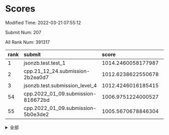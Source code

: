 # Scores

Modified Time: 2022-03-21 07:55:12

Submit Num: 207

All Rank Num: 391317

| rank |               submit               |       score        |       sigma        | pk_num |
| :--- | :--------------------------------- | :----------------- | :----------------- | :----- |
| 1    | jsonzb.test.test_1                 | 1014.2460058177987 | 0.8165353744463271 | 7566   |
| 2    | cpp.21_12_24.submission-2b2ea0d7   | 1012.6238622550678 | 0.769207232490775  | 7567   |
| 3    | jsonzb.test.submission_level_4     | 1012.4246016185415 | 0.7877514229891064 | 7563   |
| 54   | cpp.2022_01_09.submission-816672bd | 1006.9751224000527 | 0.7304546641438648 | 7562   |
| 55   | cpp.2022_01_09.submission-5b0e3de2 | 1005.5670678846304 | 0.7189559082244111 | 7564   |


<details>
<summary>全部</summary>

| rank |                 submit                 |       score        |       sigma        | pk_num |
| :--- | :------------------------------------- | :----------------- | :----------------- | :----- |
| 1    | jsonzb.test.test_1                     | 1014.2460058177987 | 0.8165353744463271 | 7566   |
| 2    | cpp.21_12_24.submission-2b2ea0d7       | 1012.6238622550678 | 0.769207232490775  | 7567   |
| 3    | jsonzb.test.submission_level_4         | 1012.4246016185415 | 0.7877514229891064 | 7563   |
| 4    | gobigger.level_3.submission_level_3_2  | 1011.7825435817821 | 0.7574318197779396 | 7563   |
| 5    | gobigger.level_3.submission_level_3_15 | 1011.6851739536313 | 0.7835597591656046 | 7563   |
| 6    | gobigger.level_3.submission_level_3_0  | 1011.4954025092744 | 0.7650382079184833 | 7562   |
| 7    | gobigger.level_3.submission_level_3_36 | 1011.4685925643633 | 0.7631555020185612 | 7561   |
| 8    | gobigger.level_3.submission_level_3_6  | 1011.4673850167397 | 0.7582845636059403 | 7560   |
| 9    | gobigger.level_3.submission_level_3_26 | 1011.3330107668637 | 0.7705067023044833 | 7564   |
| 10   | gobigger.level_3.submission_level_3_10 | 1010.8671515273861 | 0.7636946894059564 | 7562   |
| 11   | gobigger.level_3.submission_level_3_47 | 1010.8341982973978 | 0.7452877884442268 | 7562   |
| 12   | gobigger.level_3.submission_level_3_3  | 1010.7294243398673 | 0.7788877288566924 | 7561   |
| 13   | gobigger.level_3.submission_level_3_43 | 1010.6873422560998 | 0.7540120509538623 | 7560   |
| 14   | gobigger.level_3.submission_level_3_7  | 1010.5777172459326 | 0.7919538929960906 | 7562   |
| 15   | gobigger.level_3.submission_level_3_5  | 1010.4611347799365 | 0.7522353660479439 | 7565   |
| 16   | gobigger.level_3.submission_level_3_46 | 1010.4299937334697 | 0.7534194618756336 | 7563   |
| 17   | gobigger.level_3.submission_level_3_29 | 1010.3935953202621 | 0.7518852407051986 | 7563   |
| 18   | gobigger.level_3.submission_level_3_11 | 1010.3201070598848 | 0.7746128844036659 | 7562   |
| 19   | gobigger.level_3.submission_level_3_49 | 1010.2702593514    | 0.7718017562984795 | 7561   |
| 20   | gobigger.level_3.submission_level_3_14 | 1010.1894954934579 | 0.7482997259836977 | 7561   |
| 21   | gobigger.level_3.submission_level_3_37 | 1010.1774223068769 | 0.7768825414225125 | 7564   |
| 22   | gobigger.level_3.submission_level_3_44 | 1010.1544422818821 | 0.7701692287109934 | 7557   |
| 23   | gobigger.level_3.submission_level_3_31 | 1010.1485442406529 | 0.7445246108888416 | 7563   |
| 24   | gobigger.level_3.submission_level_3_21 | 1010.065298764612  | 0.7658567496128281 | 7562   |
| 25   | gobigger.level_3.submission_level_3_45 | 1010.019560283876  | 0.7610850131111406 | 7562   |
| 26   | gobigger.level_3.submission_level_3_42 | 1010.0062153376134 | 0.755686826063631  | 7560   |
| 27   | gobigger.level_3.submission_level_3_34 | 1009.9797432696154 | 0.7704236170420481 | 7565   |
| 28   | gobigger.level_3.submission_level_3_4  | 1009.9655934644043 | 0.7738051901402564 | 7560   |
| 29   | gobigger.level_3.submission_level_3_35 | 1009.9547231960532 | 0.7653740709322738 | 7556   |
| 30   | gobigger.level_3.submission_level_3_12 | 1009.9528199636976 | 0.7640049611961776 | 7563   |
| 31   | gobigger.level_3.submission_level_3_33 | 1009.9341070127417 | 0.7588962349915208 | 7562   |
| 32   | gobigger.level_3.submission_level_3_8  | 1009.8835395438899 | 0.7757393495675186 | 7563   |
| 33   | gobigger.level_3.submission_level_3_22 | 1009.8620360363229 | 0.7521858158955815 | 7565   |
| 34   | gobigger.level_3.submission_level_3_19 | 1009.8457200749143 | 0.7465278552035486 | 7561   |
| 35   | gobigger.level_3.submission_level_3_16 | 1009.6836516331442 | 0.7755255773431651 | 7559   |
| 36   | gobigger.level_3.submission_level_3_18 | 1009.6457624511531 | 0.770270727331116  | 7563   |
| 37   | gobigger.level_3.submission_level_3_17 | 1009.6187841308736 | 0.7529664445629546 | 7562   |
| 38   | gobigger.level_3.submission_level_3_27 | 1009.6075665146736 | 0.7370558117900382 | 7562   |
| 39   | gobigger.level_3.submission_level_3_23 | 1009.5807326281621 | 0.7516902965642996 | 7559   |
| 40   | gobigger.level_3.submission_level_3_39 | 1009.4688593294558 | 0.7528871313744031 | 7561   |
| 41   | gobigger.level_3.submission_level_3_1  | 1009.4244673052701 | 0.7405813204315982 | 7562   |
| 42   | gobigger.level_3.submission_level_3_28 | 1009.3900317623588 | 0.7380649745645136 | 7559   |
| 43   | gobigger.level_3.submission_level_3_24 | 1009.2015910933098 | 0.7776977111017987 | 7562   |
| 44   | gobigger.level_3.submission_level_3_38 | 1009.1140896437638 | 0.7546325502301633 | 7562   |
| 45   | gobigger.level_3.submission_level_3_40 | 1009.0913578371311 | 0.7262031557001793 | 7564   |
| 46   | gobigger.level_3.submission_level_3_20 | 1008.9619806161255 | 0.7397212828127236 | 7564   |
| 47   | gobigger.level_3.submission_level_3_9  | 1008.9239565777417 | 0.7465455393394966 | 7564   |
| 48   | gobigger.level_3.submission_level_3_30 | 1008.9138438873538 | 0.7721941175042852 | 7560   |
| 49   | gobigger.level_3.submission_level_3_13 | 1008.8828822679865 | 0.7424643388387588 | 7561   |
| 50   | gobigger.level_3.submission_level_3_41 | 1008.8090360622433 | 0.7477643700173116 | 7556   |
| 51   | gobigger.level_3.submission_level_3_32 | 1008.5666419546703 | 0.7321968694126664 | 7559   |
| 52   | gobigger.level_3.submission_level_3_25 | 1008.493833688655  | 0.746448765171475  | 7566   |
| 53   | gobigger.level_3.submission_level_3_48 | 1008.1234791446371 | 0.7422213974394408 | 7562   |
| 54   | cpp.2022_01_09.submission-816672bd     | 1006.9751224000527 | 0.7304546641438648 | 7562   |
| 55   | cpp.2022_01_09.submission-5b0e3de2     | 1005.5670678846304 | 0.7189559082244111 | 7564   |
| 56   | gobigger.level_1.submission_level_1_45 | 1004.6753193864048 | 0.7225069349573843 | 7564   |
| 57   | gobigger.level_1.submission_level_1_27 | 1004.5605588039269 | 0.6998324764111553 | 7566   |
| 58   | gobigger.level_1.submission_level_1_3  | 1004.39984875871   | 0.720176256285632  | 7563   |
| 59   | gobigger.level_1.submission_level_1_1  | 1004.3138815063506 | 0.730175481305603  | 7568   |
| 60   | gobigger.level_1.submission_level_1_37 | 1004.2688192306299 | 0.738326764950548  | 7561   |
| 61   | gobigger.level_1.submission_level_1_38 | 1004.0329313222709 | 0.7241749994350365 | 7564   |
| 62   | gobigger.level_1.submission_level_1_18 | 1003.9761622995327 | 0.712295494238613  | 7555   |
| 63   | gobigger.level_1.submission_level_1_17 | 1003.9603487976792 | 0.73675608826438   | 7563   |
| 64   | gobigger.level_1.submission_level_1_21 | 1003.9466854659212 | 0.7191265740759809 | 7562   |
| 65   | gobigger.level_1.submission_level_1_8  | 1003.9415937035443 | 0.7195528622348321 | 7561   |
| 66   | gobigger.level_1.submission_level_1_40 | 1003.935885899645  | 0.7334000732791838 | 7562   |
| 67   | gobigger.level_1.submission_level_1_15 | 1003.9242131917564 | 0.7092519302911502 | 7562   |
| 68   | gobigger.level_1.submission_level_1_5  | 1003.8877724335497 | 0.7139180069426978 | 7562   |
| 69   | gobigger.level_1.submission_level_1_26 | 1003.7934803001028 | 0.7161833157685058 | 7560   |
| 70   | gobigger.level_1.submission_level_1_46 | 1003.784306539856  | 0.7192425564553608 | 7557   |
| 71   | gobigger.level_1.submission_level_1_49 | 1003.7763742229689 | 0.710517964446787  | 7561   |
| 72   | gobigger.level_1.submission_level_1_0  | 1003.7164040765139 | 0.7173992644338388 | 7554   |
| 73   | gobigger.level_1.submission_level_1_20 | 1003.6246048041271 | 0.7128633187796294 | 7558   |
| 74   | gobigger.level_1.submission_level_1_24 | 1003.5917512087746 | 0.7163090269384386 | 7565   |
| 75   | gobigger.level_1.submission_level_1_13 | 1003.5765175590196 | 0.7130853172893195 | 7558   |
| 76   | gobigger.level_1.submission_level_1_4  | 1003.511546902716  | 0.7151489924198158 | 7566   |
| 77   | gobigger.level_1.submission_level_1_35 | 1003.479802292293  | 0.7229109146586824 | 7562   |
| 78   | gobigger.level_1.submission_level_1_36 | 1003.4108980326235 | 0.7172254306533227 | 7564   |
| 79   | gobigger.level_1.submission_level_1_41 | 1003.3398876078496 | 0.730880462023365  | 7564   |
| 80   | gobigger.level_1.submission_level_1_43 | 1003.3059944117019 | 0.711927454578856  | 7564   |
| 81   | gobigger.level_1.submission_level_1_2  | 1003.2232240946282 | 0.7054504900350772 | 7564   |
| 82   | gobigger.level_1.submission_level_1_9  | 1003.211110245497  | 0.7298583071501269 | 7567   |
| 83   | gobigger.level_1.submission_level_1_29 | 1003.2045537223843 | 0.7170279614892346 | 7563   |
| 84   | gobigger.level_1.submission_level_1_25 | 1003.1113313778266 | 0.7218943578444946 | 7563   |
| 85   | gobigger.level_1.submission_level_1_34 | 1003.0948115660267 | 0.7109922034274276 | 7562   |
| 86   | gobigger.level_1.submission_level_1_42 | 1003.0093819007278 | 0.7113481748871618 | 7561   |
| 87   | gobigger.level_1.submission_level_1_33 | 1002.9251797003876 | 0.704127469729236  | 7562   |
| 88   | gobigger.level_1.submission_level_1_22 | 1002.900261226972  | 0.7148481556751607 | 7560   |
| 89   | gobigger.level_1.submission_level_1_28 | 1002.876808797979  | 0.7169575946322501 | 7572   |
| 90   | gobigger.level_1.submission_level_1_19 | 1002.8682022005562 | 0.7089437849193422 | 7561   |
| 91   | gobigger.level_1.submission_level_1_47 | 1002.8216038711829 | 0.7113761847875809 | 7561   |
| 92   | gobigger.level_1.submission_level_1_23 | 1002.7912268376678 | 0.7169475644508788 | 7564   |
| 93   | gobigger.level_1.submission_level_1_11 | 1002.7791678082012 | 0.7130715878129369 | 7563   |
| 94   | gobigger.level_1.submission_level_1_44 | 1002.7595203761891 | 0.7115845619871588 | 7562   |
| 95   | gobigger.level_1.submission_level_1_39 | 1002.7371517446851 | 0.7093839893168307 | 7564   |
| 96   | gobigger.level_1.submission_level_1_31 | 1002.6884128453132 | 0.7165636855506106 | 7565   |
| 97   | gobigger.level_1.submission_level_1_32 | 1002.685825569986  | 0.719748399924343  | 7555   |
| 98   | gobigger.level_1.submission_level_1_48 | 1002.6519956047538 | 0.7099846317837516 | 7556   |
| 99   | gobigger.level_1.submission_level_1_14 | 1002.6365142255487 | 0.7283643061438637 | 7570   |
| 100  | gobigger.level_1.submission_level_1_30 | 1002.5945686835576 | 0.715325498328051  | 7562   |
| 101  | gobigger.level_1.submission_level_1_16 | 1002.4448928235182 | 0.717264057436769  | 7558   |
| 102  | gobigger.level_1.submission_level_1_7  | 1002.4314022719806 | 0.709714926110787  | 7562   |
| 103  | gobigger.level_1.submission_level_1_6  | 1002.2209238255033 | 0.7151417371843254 | 7561   |
| 104  | gobigger.level_1.submission_level_1_12 | 1002.0003855751654 | 0.7135573843197958 | 7563   |
| 105  | gobigger.level_1.submission_level_1_10 | 1001.9798710853638 | 0.7165844124700576 | 7566   |
| 106  | gobigger.random.submission_random_34   | 997.3094286682249  | 0.701558996117472  | 7557   |
| 107  | gobigger.random.submission_random_30   | 996.9999919683479  | 0.7038423352301887 | 7561   |
| 108  | gobigger.random.submission_random_7    | 996.7689805617123  | 0.7131024993431097 | 7562   |
| 109  | gobigger.random.submission_random_45   | 996.7381573594078  | 0.709819636435151  | 7554   |
| 110  | gobigger.random.submission_random_22   | 996.6842557366369  | 0.6995563649321026 | 7560   |
| 111  | gobigger.random.submission_random_20   | 996.5931670441817  | 0.702912764318806  | 7557   |
| 112  | gobigger.random.submission_random_11   | 996.5445691264823  | 0.7073892881927003 | 7562   |
| 113  | gobigger.random.submission_random_19   | 996.535646938922   | 0.7102667337914085 | 7564   |
| 114  | gobigger.random.submission_random_12   | 996.5337551529815  | 0.7077702534646984 | 7563   |
| 115  | gobigger.random.submission_random_13   | 996.5162261464312  | 0.703261323495828  | 7556   |
| 116  | gobigger.random.submission_random_28   | 996.5111605871128  | 0.7151568735255861 | 7563   |
| 117  | gobigger.random.submission_random_3    | 996.4789270889326  | 0.705095385734501  | 7555   |
| 118  | gobigger.random.submission_random_48   | 996.4486216861726  | 0.7088465872668126 | 7566   |
| 119  | gobigger.random.submission_random_26   | 996.4446420434277  | 0.7064430192331905 | 7558   |
| 120  | gobigger.random.submission_random_2    | 996.3838724712496  | 0.7106449471898328 | 7562   |
| 121  | gobigger.random.submission_random_36   | 996.2460166741181  | 0.7206410819323863 | 7560   |
| 122  | gobigger.random.submission_random_39   | 996.2035119002954  | 0.7189286464818088 | 7560   |
| 123  | gobigger.random.submission_random_33   | 996.1830596838885  | 0.7128651075111526 | 7559   |
| 124  | gobigger.random.submission_random_1    | 996.1554990382263  | 0.7062958420213078 | 7562   |
| 125  | gobigger.random.submission_random_9    | 996.1382798909275  | 0.7113690227274931 | 7564   |
| 126  | gobigger.random.submission_random_47   | 996.1133936038345  | 0.7133937398140844 | 7560   |
| 127  | gobigger.random.submission_random_41   | 996.096627752667   | 0.7102351335005046 | 7562   |
| 128  | gobigger.random.submission_random_42   | 996.090552969026   | 0.7219603349291991 | 7563   |
| 129  | gobigger.random.submission_random_16   | 996.0752349341565  | 0.7041122956946899 | 7561   |
| 130  | gobigger.random.submission_random_31   | 996.0413810541747  | 0.7014568213147221 | 7561   |
| 131  | gobigger.random.submission_random_18   | 996.0126979763673  | 0.7206603481167072 | 7558   |
| 132  | gobigger.random.submission_random_43   | 995.9484787511161  | 0.7111170791334078 | 7564   |
| 133  | gobigger.random.submission_random_21   | 995.9475052173444  | 0.7225051172967777 | 7559   |
| 134  | gobigger.random.submission_random_38   | 995.9162075562679  | 0.6933857316207197 | 7563   |
| 135  | gobigger.random.submission_random_17   | 995.858035684559   | 0.7087085901212271 | 7566   |
| 136  | gobigger.random.submission_random_0    | 995.8133759173016  | 0.7185247130886935 | 7562   |
| 137  | gobigger.random.submission_random_24   | 995.8027298330416  | 0.715385386199525  | 7560   |
| 138  | gobigger.random.submission_random_44   | 995.7941644375426  | 0.7037454391974949 | 7556   |
| 139  | gobigger.random.submission_random_14   | 995.7669173154212  | 0.7143956120921187 | 7559   |
| 140  | gobigger.random.submission_random_37   | 995.6629720231501  | 0.7100335124696359 | 7561   |
| 141  | gobigger.random.submission_random_46   | 995.5102174148277  | 0.7064999590776322 | 7566   |
| 142  | gobigger.random.submission_random_15   | 995.4736204706833  | 0.7084790556276613 | 7565   |
| 143  | gobigger.random.submission_random_25   | 995.4101925308809  | 0.7141758645377392 | 7560   |
| 144  | gobigger.random.submission_random_5    | 995.4086930666186  | 0.7088588385780207 | 7562   |
| 145  | gobigger.random.submission_random_32   | 995.3927846157609  | 0.709372140473419  | 7559   |
| 146  | gobigger.random.submission_random_27   | 995.3724787769596  | 0.6976665156660505 | 7564   |
| 147  | gobigger.random.submission_random_8    | 995.3566900557762  | 0.7177393829796386 | 7559   |
| 148  | gobigger.random.submission_random_49   | 995.307265768549   | 0.7066610825343367 | 7563   |
| 149  | gobigger.random.submission_random_23   | 995.3022042268165  | 0.7261690674448773 | 7556   |
| 150  | gobigger.random.submission_random_4    | 995.217731957389   | 0.7151670691752846 | 7561   |
| 151  | gobigger.random.submission_random_6    | 995.123256506461   | 0.7112530027092593 | 7563   |
| 152  | gobigger.random.submission_random_40   | 995.0632027820312  | 0.7196787061031357 | 7567   |
| 153  | gobigger.random.submission_random_35   | 994.9087344132446  | 0.7174324109756287 | 7561   |
| 154  | gobigger.random.submission_random_10   | 994.3911645892724  | 0.7195912260320912 | 7564   |
| 155  | gobigger.random.submission_random_29   | 994.0115821322963  | 0.7581459941072242 | 7557   |
| 156  | gobigger.level_2.submission_level_2_37 | 993.8100997715885  | 0.7421396377770904 | 7566   |
| 157  | gobigger.level_2.submission_level_2_5  | 993.6361526942205  | 0.7187713918065279 | 7558   |
| 158  | gobigger.level_2.submission_level_2_44 | 993.5348612445523  | 0.7446489065385637 | 7567   |
| 159  | gobigger.level_2.submission_level_2_0  | 993.3767957220409  | 0.7302118280920185 | 7558   |
| 160  | gobigger.level_2.submission_level_2_32 | 993.1580078461584  | 0.7201457140147348 | 7564   |
| 161  | gobigger.level_2.submission_level_2_10 | 993.0883114602966  | 0.7315893799534451 | 7559   |
| 162  | gobigger.level_2.submission_level_2_38 | 993.0648672835083  | 0.7370290695137768 | 7563   |
| 163  | gobigger.level_2.submission_level_2_30 | 992.9261193713428  | 0.7211186115947537 | 7559   |
| 164  | gobigger.level_2.submission_level_2_18 | 992.8979180722508  | 0.7337139705035398 | 7566   |
| 165  | gobigger.level_2.submission_level_2_42 | 992.8869650210938  | 0.7373304509634675 | 7567   |
| 166  | gobigger.level_2.submission_level_2_13 | 992.8424016302754  | 0.7255078907800441 | 7563   |
| 167  | gobigger.level_2.submission_level_2_49 | 992.793561853823   | 0.7400970678657101 | 7561   |
| 168  | gobigger.level_2.submission_level_2_1  | 992.5978307725603  | 0.7321273430485206 | 7565   |
| 169  | gobigger.level_2.submission_level_2_27 | 992.5664760149753  | 0.7457307913151144 | 7558   |
| 170  | gobigger.level_2.submission_level_2_3  | 992.5338662485635  | 0.7475293570037971 | 7563   |
| 171  | gobigger.level_2.submission_level_2_34 | 992.4579081291905  | 0.7395549373306641 | 7564   |
| 172  | gobigger.level_2.submission_level_2_29 | 992.4278574116065  | 0.7365549896576393 | 7559   |
| 173  | gobigger.level_2.submission_level_2_8  | 992.3532244173911  | 0.7422879432492896 | 7562   |
| 174  | gobigger.level_2.submission_level_2_33 | 992.3519486492983  | 0.7338521278562633 | 7558   |
| 175  | gobigger.level_2.submission_level_2_20 | 992.3193738451677  | 0.7453986498362213 | 7561   |
| 176  | gobigger.level_2.submission_level_2_23 | 992.2821005981327  | 0.753378182994228  | 7557   |
| 177  | gobigger.level_2.submission_level_2_22 | 992.2014119166984  | 0.7490894496757587 | 7567   |
| 178  | gobigger.level_2.submission_level_2_14 | 992.1981876532033  | 0.748129154308311  | 7564   |
| 179  | gobigger.level_2.submission_level_2_26 | 992.1940167240581  | 0.7274022085337755 | 7561   |
| 180  | gobigger.level_2.submission_level_2_7  | 992.154538812936   | 0.7348844245744303 | 7563   |
| 181  | gobigger.level_2.submission_level_2_28 | 992.0127533938456  | 0.7372835794965973 | 7563   |
| 182  | gobigger.level_2.submission_level_2_6  | 991.9642210173635  | 0.7424099542157047 | 7563   |
| 183  | gobigger.level_2.submission_level_2_40 | 991.9368721798412  | 0.7444357221917322 | 7564   |
| 184  | gobigger.level_2.submission_level_2_2  | 991.934387893781   | 0.7736647028944245 | 7567   |
| 185  | gobigger.level_2.submission_level_2_24 | 991.9054807775842  | 0.7482993867483583 | 7561   |
| 186  | gobigger.level_2.submission_level_2_21 | 991.8990287549168  | 0.7549885344704161 | 7559   |
| 187  | gobigger.level_2.submission_level_2_11 | 991.8720363484249  | 0.7711725329841164 | 7561   |
| 188  | gobigger.level_2.submission_level_2_45 | 991.8230104970222  | 0.7334893833963319 | 7565   |
| 189  | gobigger.level_2.submission_level_2_16 | 991.7894463266582  | 0.735820961784047  | 7563   |
| 190  | gobigger.level_2.submission_level_2_35 | 991.7191157122536  | 0.7455271827561475 | 7559   |
| 191  | gobigger.level_2.submission_level_2_46 | 991.6925260009376  | 0.7606004154305988 | 7559   |
| 192  | gobigger.level_2.submission_level_2_39 | 991.6831066376232  | 0.7531977175071187 | 7561   |
| 193  | gobigger.level_2.submission_level_2_4  | 991.5724817279673  | 0.7579140120314293 | 7561   |
| 194  | gobigger.level_2.submission_level_2_36 | 991.4737624624794  | 0.747080020833979  | 7559   |
| 195  | gobigger.level_2.submission_level_2_19 | 991.4528313697414  | 0.7629803672958292 | 7565   |
| 196  | gobigger.level_2.submission_level_2_15 | 991.4097943906071  | 0.7499496210645543 | 7555   |
| 197  | gobigger.level_2.submission_level_2_25 | 991.3731864214642  | 0.7618391788385609 | 7558   |
| 198  | gobigger.level_2.submission_level_2_43 | 991.3030326849508  | 0.7553966213284132 | 7564   |
| 199  | gobigger.level_2.submission_level_2_17 | 991.2799709772074  | 0.7757248111464039 | 7561   |
| 200  | gobigger.level_2.submission_level_2_47 | 991.2314448854063  | 0.7611247347707135 | 7558   |
| 201  | gobigger.level_2.submission_level_2_41 | 991.1533010698286  | 0.7496026977875749 | 7561   |
| 202  | gobigger.level_2.submission_level_2_48 | 990.8298764608188  | 0.7528310224211905 | 7564   |
| 203  | gobigger.level_2.submission_level_2_9  | 990.7498890331667  | 0.7774161820201728 | 7564   |
| 204  | gobigger.level_2.submission_level_2_31 | 990.632913160419   | 0.7741654892702345 | 7558   |
| 205  | gobigger.level_2.submission_level_2_12 | 990.5024952862301  | 0.7568007714162308 | 7559   |
| 206  | gobigger.none.submission_none_0        | 975.2791720730647  | 1.4498719421259227 | 7558   |
| 207  | gobigger.none.submission_none_1        | 973.9819551922702  | 1.6180884091897927 | 7561   |

</details>